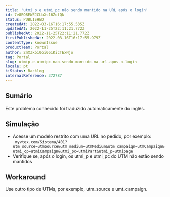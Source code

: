 ```yaml
---
title: 'utmi_p e utmi_pc não sendo mantido na URL após o login'
id: 7e8EO8EWEJCLbXs16ZofQk
status: PUBLISHED
createdAt: 2022-03-16T16:17:55.535Z
updatedAt: 2022-11-25T22:11:21.772Z
publishedAt: 2022-11-25T22:11:21.772Z
firstPublishedAt: 2022-03-16T16:17:55.979Z
contentType: knownIssue
productTeam: Portal
author: 2mXZkbi0oi061KicTExNjo
tag: Portal
slug: utmip-e-utmipc-nao-sendo-mantido-na-url-apos-o-login
locale: pt
kiStatus: Backlog
internalReference: 372787
---
```


## Sumário

<div class="alert alert-info">
  <p>Este problema conhecido foi traduzido automaticamente do inglês.</p>
</div>



## Simulação


- Acesse um modelo restrito com uma URL no pedido, por exemplo: `.myvtex.com/Sistema/401?utm_source=utmSource&utm_medium=utmMedium&utm_campaign=utmCampaign&utmi_cp=utmiCampaign&utmi_pc=utmiPart&utmi_p=utmipage`
- Verifique se, após o login, os utmi_p e utmi_pc do UTM não estão sendo mantidos



## Workaround


Use outro tipo de UTMs, por exemplo, utm_source e umt_campaign.

